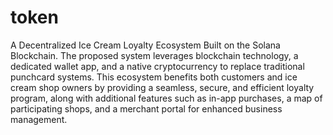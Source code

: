 # token
A Decentralized Ice Cream Loyalty Ecosystem Built on the Solana Blockchain.  The proposed system leverages blockchain technology, a dedicated wallet app, and a native cryptocurrency to replace traditional punchcard systems. This ecosystem benefits both customers and ice cream shop owners by providing a seamless, secure, and efficient loyalty program, along with additional features such as in-app purchases, a map of participating shops, and a merchant portal for enhanced business management.
